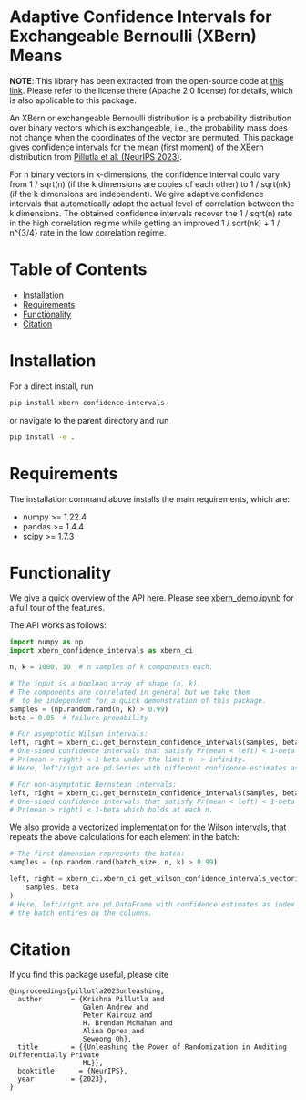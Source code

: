 # Adaptive Confidence Intervals for Exchangeable Bernoulli (XBern) Means

**NOTE**: This library has been extracted from the open-source code at [this link](https://github.com/google-research/federated/tree/master/lidp_auditing). Please refer to the license there (Apache 2.0 license) for details, which is also applicable to this package.

An XBern or exchangeable Bernoulli distribution is a probability distribution
over binary vectors which is exchangeable, i.e., the probability mass does not
change when the coordinates of the vector are permuted.
This package gives confidence intervals for the mean (first moment) of the 
XBern distribution from 
[Pillutla et al. (NeurIPS 2023)](https://arxiv.org/pdf/2305.18447.pdf).

For n binary vectors in k-dimensions, the confidence interval could vary
from 1 / sqrt(n) (if the k dimensions are copies of each other)
to 1 / sqrt(nk) (if the k dimensions are independent). We give adaptive
confidence intervals that automatically adapt the actual level of correlation between the
k dimensions. The obtained confidence intervals recover the 1 / sqrt(n) rate in the high correlation regime while getting an improved 1 / sqrt(nk) + 1 / n^{3/4} rate in the low correlation regime.


# Table of Contents
- [Installation](#installation)
- [Requirements](#requirements)
- [Functionality](#functionality)
- [Citation](#citation)


# Installation

For a direct install, run 
```bash
pip install xbern-confidence-intervals
```
or navigate to the parent directory and run
```bash
pip install -e .
```


# Requirements
The installation command above installs the main requirements, which are:
- numpy >= 1.22.4
- pandas >= 1.4.4
- scipy >= 1.7.3


#  Functionality

We give a quick overview of the API here. Please see [xbern_demo.ipynb](xbern_demo.ipynb) for a full tour of the features.

The API works as follows:

```python
import numpy as np
import xbern_confidence_intervals as xbern_ci

n, k = 1000, 10  # n samples of k components each.

# The input is a boolean array of shape (n, k).
# The components are correlated in general but we take them
#  to be independent for a quick demonstration of this package.
samples = (np.random.rand(n, k) > 0.99)
beta = 0.05  # failure probability

# For asymptotic Wilson intervals:
left, right = xbern_ci.get_bernstein_confidence_intervals(samples, beta)
# One-sided confidence intervals that satisfy Pr(mean < left) < 1-beta or
# Pr(mean > right) < 1-beta under the limit n -> infinity.
# Here, left/right are pd.Series with different confidence estimates as index.

# For non-asymptotic Bernstein intervals:
left, right = xbern_ci.get_bernstein_confidence_intervals(samples, beta)
# One-sided confidence intervals that satisfy Pr(mean < left) < 1-beta or
# Pr(mean > right) < 1-beta which holds at each n.
```

We also provide a vectorized implementation for the Wilson intervals,
that repeats the above calculations for each element in the batch:

```python
# The first dimension represents the batch:
samples = (np.random.rand(batch_size, n, k) > 0.99)

left, right = xbern_ci.xbern_ci.get_wilson_confidence_intervals_vectorized(
    samples, beta
)
# Here, left/right are pd.DataFrame with confidence estimates as index and
# the batch entires on the columns.
```

# Citation

If you find this package useful, please cite
```
@inproceedings{pillutla2023unleashing,
  author       = {Krishna Pillutla and
                  Galen Andrew and
                  Peter Kairouz and
                  H. Brendan McMahan and
                  Alina Oprea and
                  Sewoong Oh},
  title        = {{Unleashing the Power of Randomization in Auditing Differentially Private
                  ML}},
  booktitle      = {NeurIPS},
  year         = {2023},
}
```

